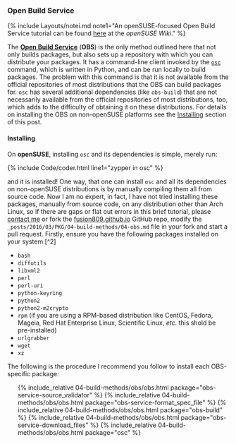 ### Open Build Service
{% include Layouts/notei.md note1="An openSUSE-focused Open Build Service tutorial can be found [here](https://en.opensuse.org/openSUSE:Build_Service_Tutorial) at the *openSUSE Wiki*." %}

The [**Open Build Service**](http://openbuildservice.org/) (**OBS**) is the only method outlined here that not only builds packages, but also sets up a repository with which you can distribute your packages. It has a command-line client invoked by the [`osc`](/man/osc.1.html) command, which is written in Python, and can be run locally to build packages. The problem with this command is that it is not available from the official repositories of most distributions that the OBS can build packages for. `osc` has several additional dependencies (like `obs-build`) that are not necessarily available from the official repositories of most distributions, too, which adds to the difficulty of obtaining it on these distributions. For details on installing the OBS on non-openSUSE platforms see the [Installing](#toc29) section of this post.

#### Installing
On **openSUSE**, installing `osc` and its dependencies is simple, merely run:

{% include Code/coder.html line1="zypper in osc" %}

and it is installed! One way, that one can install `osc` and all its dependencies on non-openSUSE distributions is by manually compiling them all from source code. Now I am no expert, in fact, I have not tried installing these packages, manually from source code, on any distribution other than Arch Linux, so if there are gaps or flat out errors in this brief tutorial, please [contact me](/contributing/) or fork the [fusion809.github.io](https://github.com/fusion809/fusion809.github.io) GitHub repo, modify the `_posts/2016/03/PKG/04-build-methods/04-obs.md` file in your fork and start a pull request. Firstly, ensure you have the following packages installed on your system:[^2]

* `bash`
* `diffutils`
* `libxml2`
* `perl`
* `perl-uri`
* `python-keyring`
* `python2`
* `python2-m2crypto`
* `rpm` (if you are using a RPM-based distribution like CentOS, Fedora, Mageia, Red Hat Enterprise Linux, Scientific Linux, *etc.* this shold be pre-installed)
* `urlgrabber`
* `wget`
* `xz`

The following is the procedure I recommend you follow to install each OBS-specific package:

<ul>
{% include_relative 04-build-methods/obs/obs.html package="obs-service-source_validator" %}
{% include_relative 04-build-methods/obs/obs.html package="obs-service-format_spec_file" %}
{% include_relative 04-build-methods/obs/obs.html package="obs-build" %}
{% include_relative 04-build-methods/obs/obs.html package="obs-service-download_files" %}
{% include_relative 04-build-methods/obs/obs.html package="osc" %}
</ul>
